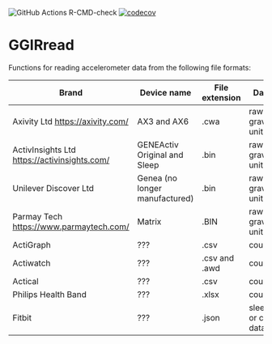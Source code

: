 ![GitHub Actions R-CMD-check](https://github.com/wadpac/GGIRread/workflows/R-CMD-check/badge.svg)
[![codecov](https://codecov.io/gh/wadpac/GGIRread/branch/main/graph/badge.svg?token=SNII9OKA4J)](https://app.codecov.io/gh/wadpac/GGIRread)

# GGIRread

Functions for reading accelerometer data from the following file formats:

Brand | Device name | File extension | Data type | GGIRread function
------ | ------- | ------- | ---------------- | ---------------------
Axivity Ltd https://axivity.com/ | AX3 and AX6 | .cwa | raw gravitational units |readAxivity
ActivInsights Ltd https://activinsights.com/ | GENEActiv Original and Sleep | .bin | raw gravitational units  | readGENEActiv
Unilever Discover Ltd | Genea (no longer manufactured) | .bin | raw gravitational units | readGenea
Parmay Tech https://www.parmaytech.com/ | Matrix | .BIN | raw gravitational units | readParmayMatrix
ActiGraph | ??? | .csv | count data | readActigraphCount
Actiwatch | ??? | .csv and .awd | count data | readActiwatchCount
Actical | ??? | .csv | count data | readActicalCount
Philips Health Band | ??? | .xlsx | count data | readPHBCount
Fitbit | ??? | .json | sleep, steps or calories data | readFitbit
